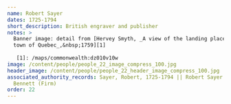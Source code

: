 ```yaml
---
name: Robert Sayer
dates: 1725-1794
short_description: British engraver and publisher
notes: > 
  Banner image: detail from [Hervey Smyth, _A view of the landing place above the
  town of Quebec_,&nbsp;1759][1]
  
   [1]: /maps/commonwealth:dz010v10w
image: /content/people/people_22_image_compress_100.jpg
header_image: /content/people/people_22_header_image_compress_100.jpg
associated_authority_records: Sayer, Robert, 1725-1794 || Robert Sayer and John
  Bennett (Firm)
order: 22
---
```

